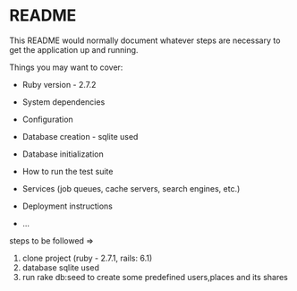 # README

This README would normally document whatever steps are necessary to get the
application up and running.

Things you may want to cover:

* Ruby version - 2.7.2

* System dependencies

* Configuration

* Database creation - sqlite used

* Database initialization

* How to run the test suite

* Services (job queues, cache servers, search engines, etc.)

* Deployment instructions

* ...

steps to be followed =>

1. clone project (ruby - 2.7.1, rails: 6.1)
2. database sqlite used
2. run rake db:seed to create some predefined users,places and its shares
